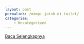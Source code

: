 ```yaml
---
layout: post
permalink: /mimpi-jatuh-di-toilet/
categories:
    - Uncategorized
---
```


[Baca Selengkapnya](/04)